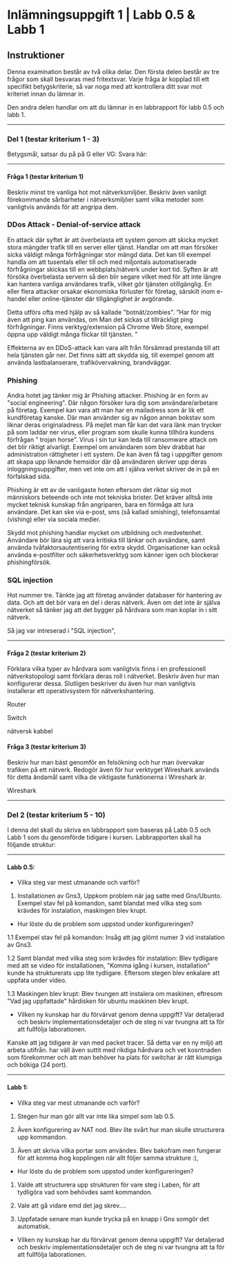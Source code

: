 # Inlämningsuppgift 1 | Labb 0.5 & Labb 1

## Instruktioner

Denna examination består av två olika delar. Den första delen består av tre frågor som skall besvaras med fritextsvar. Varje fråga är kopplad till ett specifikt betygskriterie, så var noga med att kontrollera ditt svar mot kriteriet innan du lämnar in.

Den andra delen handlar om att du lämnar in en labbrapport för labb 0.5 och labb 1.

---

### Del 1 (testar kriterium 1 - 3)

Betygsmål, satsar du på på G eller VG:
Svara här:

---

#### Fråga 1 (testar kriterium 1)
Beskriv minst tre vanliga hot mot nätverksmiljöer. Beskriv även vanligt förekommande sårbarheter i nätverksmiljöer samt vilka metoder som vanligtvis används för att angripa dem.

### DDos Attack - Denial-of-service attack

En attack där syftet är att överbelasta ett system genom att skicka mycket stora mängder trafik till en server eller tjänst. Handlar om att man försöker sicka väldigt många förfrågningar stor mängd data.  Det kan till exempel handla om att tusentals eller till och med miljontals automatiserade förfrågningar skickas till en webbplats/nätverk under kort tid. Syften är att försöka överbelasta servern så den blir segare vilket med för att inte längre kan hantera vanliga användares trafik, vilket gör tjänsten otillgänglig. En eller flera attacker orsakar ekonomiska förluster för företag, särskilt inom e-handel eller online-tjänster där tillgänglighet är avgörande.

Detta utförs ofta med hjälp av så kallade "botnät/zombies".  ”Har för mig även att ping kan användas, om Man det sickas ut tillräckligt ping förfrågningar. Finns verktyg/extension på Chrome Web Store, exempel öppna upp väldigt många flickar till tjänsten. ”

Effekterna av en DDoS-attack kan vara allt från försämrad prestanda till att hela tjänsten går ner. Det finns sätt att skydda sig, till exempel genom att använda lastbalanserare, trafikövervakning, brandväggar.

### Phishing

Andra hotet jag tänker mig är Phishing attacker. Phishing är en form av "social engineering". Där någon försöker lura dig som användare/arbetare på företag. Exempel kan vara att man har en mailadress som är lik ett kundföretag kanske. Där man använder sig av någon annan bokstav som liknar deras originaladress. På mejlet man får kan det vara länk man trycker på som laddar ner virus, eller program som skulle kunna tillhöra kundens förfrågan ” trojan horse”. Virus i sin tur kan leda till ransomware attack om det blir riktigt alvarligt. Exempel om användaren som blev drabbat har administration rättigheter i ett system. De kan även få tag i uppgifter genom att skapa upp liknande hemsidor där då användaren skriver upp deras inloggningsuppgifter, men vet inte om att i själva verket skriver de in på en förfalskad sida.

Phishing är ett av de vanligaste hoten eftersom det riktar sig mot människors beteende och inte mot tekniska brister. Det kräver alltså inte mycket teknisk kunskap från angriparen, bara en förmåga att lura användare. Det kan ske via e-post, sms (så kallad smishing), telefonsamtal (vishing) eller via sociala medier.

Skydd mot phishing handlar mycket om utbildning och medvetenhet. Användare bör lära sig att vara kritiska till länkar och avsändare, samt använda tvåfaktorsautentisering för extra skydd. Organisationer kan också använda e-postfilter och säkerhetsverktyg som känner igen och blockerar phishingförsök.


### SQL injection

Hot nummer tre. Tänkte jag att företag använder databaser för hantering av data. Och att det bör vara en del i deras nätverk. Även om det inte är själva nätverket så tänker jag att det bygger på hårdvara som man koplar in i sitt nätverk. 

Så jag var intreserad i "SQL injection", 

---

#### Fråga 2 (testar kriterium 2)
Förklara vilka typer av hårdvara som vanligtvis finns i en professionell nätverkstopologi samt förklara deras roll i nätverket. Beskriv även hur man konfigurerar dessa. Slutligen beskriver du även hur man vanligtvis installerar ett operativsystem för nätverkshantering.

Router

Switch

nätversk kabbel

#### Fråga 3 (testar kriterium 3)
Beskriv hur man bäst genomför en felsökning och hur man övervakar trafiken på ett nätverk. Redogör även för hur verktyget Wireshark används för detta ändamål samt vilka de viktigaste funktionerna i Wireshark är.


Wireshark

---

### Del 2 (testar kriterium 5 - 10)
I denna del skall du skriva en labbrapport som baseras på Labb 0.5 och Labb 1 som du genomförde tidigare i kursen. Labbrapporten skall ha följande struktur:

---

#### Labb 0.5:

- Vilka steg var mest utmanande och varför?

1. Installationen av Gns3,
Uppkom problem när jag satte med Gns/Ubunto. Exempel stav fel på komandon, samt blandat med vilka steg som krävdes för instalation, maskingen blev krupt. 
  
- Hur löste du de problem som uppstod under konfigureringen?

1.1 Exempel stav fel på komandon:
Insåg att jag glömt numer 3 vid instalation av Gns3.

1.2 Samt blandat med vilka steg som krävdes för instalation:
Blev tydligare med att se video för installationen, "Komma igång i kursen, installation" kunde ha strukturerats upp lite tydligare. Eftersom stegen blev enkalare att uppfata under video. 

1.3 Maskingen blev krupt: Blev tvungen att instalera om maskinen, eftresom "Vad jag uppfattade" hårdisken för ubuntu maskinen blev krupt. 



- Vilken ny kunskap har du förvärvat genom denna uppgift? Var detaljerad och beskriv implementationsdetaljer och de steg ni var tvungna att ta för att fullfölja laborationen.

Kanske att jag tidigare är van med packet tracer. Så detta var en ny miljö att arbeta utifrån. har väll även suttit med rikdiga hårdvara och vet kosntnaden som förekommer och att man behöver ha plats för switchar är rätt klumpiga och bökiga (24 port).


---

#### Labb 1:

- Vilka steg var mest utmanande och varför?

1. Stegen hur man gör allt var inte lika simpel som lab 0.5.

2. Även konfigurering av NAT nod. Blev lite svårt hur man skulle structurera upp kommandon.

3. Även att skriva vilka portar som användes. Blev bakofram men fungerar för att komma ihog kopplingen när allt följer samma strukture :),

- Hur löste du de problem som uppstod under konfigureringen?

1. Valde att structurera upp strukturen för vare steg i Laben, för att tydligöra vad som behövdes samt kommandon.

3. Vale att gå vidare emd det jag skrev....

3. Uppfatade senare man kunde trycka på en knapp i Gns somgör det automatisk.


- Vilken ny kunskap har du förvärvat genom denna uppgift? Var detaljerad och beskriv implementationsdetaljer och de steg ni var tvungna att ta för att fullfölja laborationen.
